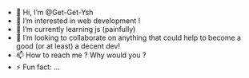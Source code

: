 - 👋 Hi, I’m @Get-Get-Ysh
- 👀 I’m interested in web development !
- 🌱 I’m currently learning js (painfully)
- 💞️ I’m looking to collaborate on anything that could help to become a good (or at least) a decent dev!
- 📫 How to reach me ? Why would you ?
- ⚡ Fun fact: ...

<!---
Get-Get-Ysh/Get-Get-Ysh is a ✨ special ✨ repository because its `README.md` (this file) appears on your GitHub profile.
You can click the Preview link to take a look at your changes.
--->
